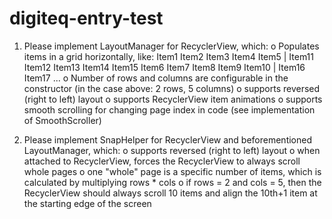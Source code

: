 # digiteq-entry-test

1.	Please implement LayoutManager for RecyclerView, which:
      o	Populates items in a grid horizontally, like:
      Item1  Item2  Item3  Item4  Item5        |     Item11  Item12  Item13  Item14  Item15
      Item6  Item7  Item8  Item9  Item10      |     Item16  Item17 ...
      o	Number of rows and columns are configurable in the constructor (in the case above: 2 rows, 5 columns)
      o	supports reversed (right to left) layout
      o	supports RecyclerView item animations
      o	supports smooth scrolling for changing page index in code (see implementation of SmoothScroller)

2.	Please implement SnapHelper for RecyclerView and beforementioned LayoutManager, which:
      o	supports reversed (right to left) layout
      o	when attached to RecyclerView, forces the RecyclerView to always scroll whole pages
      o	one "whole" page is a specific number of items, which is calculated by multiplying rows * cols
      o	if rows = 2 and cols = 5, then the RecyclerView should always scroll 10 items and align the 10th+1 item at the starting edge of the screen

